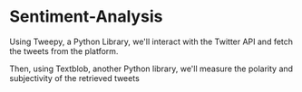 # Sentiment-Analysis

Using Tweepy, a Python Library, we'll interact with the Twitter API and fetch the tweets from the platform. 

Then, using Textblob, another Python library,  we'll measure the polarity and subjectivity of the retrieved tweets
